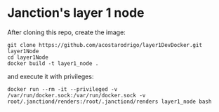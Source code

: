 # Janction's layer 1 node

After cloning this repo, create the image:

```
git clone https://github.com/acostarodrigo/layer1DevDocker.git layer1Node
cd layer1Node
docker build -t layer1_node .
```

and execute it with privileges:

```
docker run --rm -it --privileged -v /var/run/docker.sock:/var/run/docker.sock -v root/.janctiond/renders:/root/.janctiond/renders layer1_node bash

```